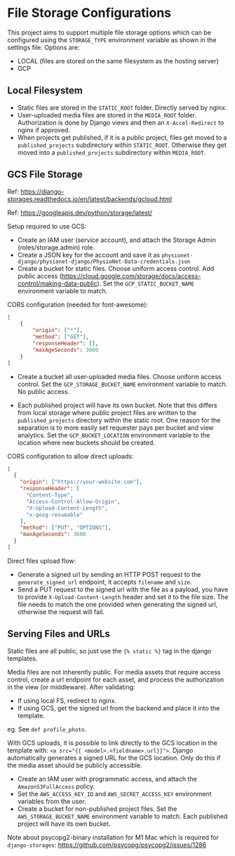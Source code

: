 # File Storage Configurations

This project aims to support multiple file storage options which can be configured using the `STORAGE_TYPE` environment variable as shown in the settings file. Options are:

- LOCAL (files are stored on the same filesystem as the hosting server)
- GCP

## Local Filesystem

- Static files are stored in the `STATIC_ROOT` folder. Directly served by nginx.
- User-uploaded media files are stored in the `MEDIA_ROOT` folder. Authorization is done by Django views and then an `X-Accel-Redirect` to nginx if approved.
- When projects get published, if it is a public project, files get moved to a `published_projects` subdirectory within `STATIC_ROOT`. Otherwise they get moved into a `published_projects` subdirectory within `MEDIA_ROOT`.

## GCS File Storage

Ref: https://django-storages.readthedocs.io/en/latest/backends/gcloud.html

Ref: https://googleapis.dev/python/storage/latest/

Setup required to use GCS:

- Create an IAM user (service account), and attach the Storage Admin (roles/storage.admin) role.
- Create a JSON key for the account and save it as `physionet-django/physionet-django/PhysioNet-Data-credentials.json`
- Create a bucket for static files. Choose uniform access control. Add public access (https://cloud.google.com/storage/docs/access-control/making-data-public). Set the `GCP_STATIC_BUCKET_NAME` environment variable to match.

CORS configuration (needed for font-awesome):

```json
[
    {
        "origin": ["*"],
        "method": ["GET"],
        "responseHeader": [],
        "maxAgeSeconds": 3600
    }
]
```

- Create a bucket all user-uploaded media files. Choose uniform access control. Set the `GCP_STORAGE_BUCKET_NAME` environment variable to match. No public access.

- Each published project will have its own bucket. Note that this differs from local storage where public project files are written to the `published_projects` directory within the static root. One reason for the separation is to more easily set requester pays per bucket and view analytics. Set the `GCP_BUCKET_LOCATION` environment variable to the location where new buckets should be created.

CORS configuration to allow direct uploads:

```json
[
  {
    "origin": ["https://your-website.com"],
    "responseHeader": [
      "Content-Type",
      "Access-Control-Allow-Origin",
      "X-Upload-Content-Length",
      "x-goog-resumable"
    ],
    "method": ["PUT", "OPTIONS"],
    "maxAgeSeconds": 3600
  }
]
```

Direct files upload flow:
- Generate a signed url by sending an HTTP POST request to the `generate_signed_url` endpoint, it accepts `filename` and `size`.
- Send a PUT request to the signed url with the file as a payload, you have to provide `X-Upload-Content-Length` header and set it to the file size. The file needs to match the one provided when generating the signed url, otherwise the request will fail.
 
## Serving Files and URLs

Static files are all public, so just use the `{% static %}` tag in the django templates.

Media files are not inherently public. For media assets that require access control, create a url endpoint for each asset, and process the authorization in the view (or middleware). After validating:
- If using local FS, redirect to nginx.
- If using GCS, get the signed url from the backend and place it into the template.

eg. See `def profile_photo`.

With GCS uploads, it is possible to link directly to the GCS location in the template with: `<a src="{{ <model>.<fieldname>.url}}">`. Django automatically generates a signed URL for the GCS location. Only do this if the media asset should be publicly accessible.
- Create an IAM user with programmatic access, and attach the `AmazonS3FullAccess` policy.
- Set the `AWS_ACCESS_KEY_ID` and `AWS_SECRET_ACCESS_KEY` environment variables from the user.
- Create a bucket for non-published project files. Set the `AWS_STORAGE_BUCKET_NAME` environment variable to match. Each published project will have its own bucket.

Note about psycopg2-binary installation for M1 Mac which is required for `django-storages`: https://github.com/psycopg/psycopg2/issues/1286
